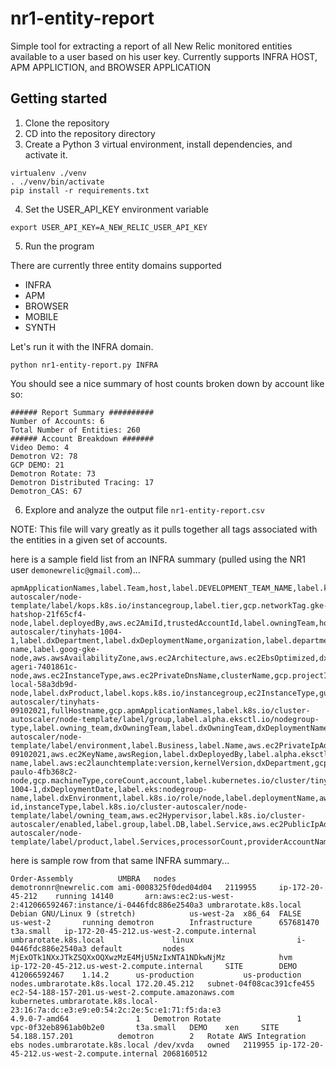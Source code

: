 # nr1-entity-report
Simple tool for extracting a report of all New Relic monitored entities available to a user based on his user key.  Currently supports INFRA HOST, APM APPLICTION, and BROWSER APPLICATION

## Getting started

1. Clone the repository
2. CD into the repository directory
3. Create a Python 3 virtual environment, install dependencies, and activate it.

```
virtualenv ./venv
. ./venv/bin/activate
pip install -r requirements.txt
```

4. Set the USER_API_KEY environment variable 

```
export USER_API_KEY=A_NEW_RELIC_USER_API_KEY
```

5. Run the program

There are currently three entity domains supported

- INFRA
- APM
- BROWSER
- MOBILE
- SYNTH

Let's run it with the INFRA domain.

```
python nr1-entity-report.py INFRA
```

You should see a nice summary of host counts broken down by account like so:

```
###### Report Summary ##########
Number of Accounts: 6
Total Number of Entities: 260
###### Account Breakdown #######
Video Demo: 4
Demotron V2: 78
GCP DEMO: 21
Demotron Rotate: 73
Demotron Distributed Tracing: 17
Demotron_CAS: 67
```

6. Explore and analyze the output file `nr1-entity-report.csv`

NOTE: This file will vary greatly as it pulls together all tags associated with the entities in a given set of accounts.  

here is a sample field list from an INFRA summary (pulled using the NR1 user `demonewrelic@gmail.com`)...

```
apmApplicationNames,label.Team,host,label.DEVELOPMENT_TEAM_NAME,label.k8s.io/cluster-autoscaler/node-template/label/kops.k8s.io/instancegroup,label.tier,gcp.networkTag.gke-hatshop-21f65cf4-node,label.deployedBy,aws.ec2AmiId,trustedAccountId,label.owningTeam,hostname,aws.ec2State,providerAccountId,team,aws.arn,label.KubernetesCluster,label.k8s.io/cluster-autoscaler/tinyhats-1004-1,label.dxDepartment,label.dxDeploymentName,organization,label.department,label.kubernetes.io/cluster/towersrotate.k8s.local,linuxDistribution,label.eks:cluster-name,label.goog-gke-node,aws.awsAvailabilityZone,aws.ec2Architecture,aws.ec2EbsOptimized,dxEnvironment,aws.awsRegion,label.dxDeployerVersion,hostStatus,label.product,class,agentName,gcp.zone,apmApplicationIds,label.aws:ec2launchtemplate:id,gcp.apmApplicationIds,gcp.clusterName,label.dxDeploymentDate,label.Tier,gcp.networkTag.gke-ageri-7401861c-node,aws.ec2InstanceType,aws.ec2PrivateDnsName,clusterName,gcp.projectId,gcp.name,dxDeployerVersion,operatingSystem,dxDeployedBy,label.kubernetes.io/cluster/towerssprod.k8s.local,label.CX,environment,dxProduct,aws.ec2InstanceId,aws.ec2PlacementGroupTenancy,gcp.networkTag.gke-local-58a3db9d-node,label.dxProduct,label.kops.k8s.io/instancegroup,ec2InstanceType,guid,alertsTest,owning_team,aws.ec2VirtualizationType,label.k8s.io/cluster-autoscaler/tinyhats-09102021,fullHostname,gcp.apmApplicationNames,label.k8s.io/cluster-autoscaler/node-template/label/group,label.alpha.eksctl.io/nodegroup-type,label.owning_team,dxOwningTeam,label.dxOwningTeam,dxDeploymentName,type,aws.accountId,agentVersion,label.kubernetes.io/cluster/umbraprod.k8s.local,label.environment,label.k8s.io/role/master,gcp.isPreemptible,label.k8s.io/cluster-autoscaler/node-template/label/environment,label.Business,label.Name,aws.ec2PrivateIpAddress,aws.ec2SubnetId,product,label.Chain,aws.ec2PublicDnsName,label.kubernetes.io/cluster/tinyhats-09102021,aws.ec2KeyName,awsRegion,label.dxDeployedBy,label.alpha.eksctl.io/nodegroup-name,label.aws:ec2launchtemplate:version,kernelVersion,dxDepartment,gcp.networkTag.gke-paulo-4fb368c2-node,gcp.machineType,coreCount,account,label.kubernetes.io/cluster/tinyhats-1004-1,dxDeploymentDate,label.eks:nodegroup-name,label.dxEnvironment,label.k8s.io/role/node,label.deploymentName,aws.ec2VpcId,label.aws:ec2:fleet-id,instanceType,label.k8s.io/cluster-autoscaler/node-template/label/owning_team,aws.ec2Hypervisor,label.k8s.io/cluster-autoscaler/enabled,label.group,label.DB,label.Service,aws.ec2PublicIpAddress,service,gcp.status,label.k8s.io/cluster-autoscaler/node-template/label/product,label.Services,processorCount,providerAccountName,aws.ec2RootDeviceType,label.aws:autoscaling:groupName,aws.ec2RootDeviceName,label.kubernetes.io/cluster/umbrarotate.k8s.local,accountId,displayName,systemMemoryBytes
```

here is sample row from that same INFRA summary...

```
Order-Assembly			UMBRA	nodes			demotronnr@newrelic.com	ami-0008325f0ded04d04	2119955		ip-172-20-45-212	running	14140		arn:aws:ec2:us-west-2:412066592467:instance/i-0446fdc886e2540a3	umbrarotate.k8s.local							Debian GNU/Linux 9 (stretch)			us-west-2a	x86_64	FALSE		us-west-2		running	demotron		Infrastructure		657681470							t3a.small	ip-172-20-45-212.us-west-2.compute.internal	umbrarotate.k8s.local				linux						i-0446fdc886e2540a3	default			nodes		MjExOTk1NXxJTkZSQXxOQXwzMzE4MjU5NzIxNTA1NDkwNjMz			hvm		ip-172-20-45-212.us-west-2.compute.internal		SITE		DEMO					412066592467	1.14.2		us-production			us-production		nodes.umbrarotate.k8s.local	172.20.45.212	subnet-04f08cac391cfe455			ec2-54-188-157-201.us-west-2.compute.amazonaws.com		kubernetes.umbrarotate.k8s.local-23:16:7a:dc:e3:e9:e0:54:2c:2e:5c:e1:71:f5:da:e3					4.9.0-7-amd64				1	Demotron Rotate					1		vpc-0f32eb8961ab0b2e0		t3a.small	DEMO	xen		SITE			54.188.157.201			demotron		2	Rotate AWS Integration	ebs	nodes.umbrarotate.k8s.local	/dev/xvda	owned	2119955	ip-172-20-45-212.us-west-2.compute.internal	2068160512
```